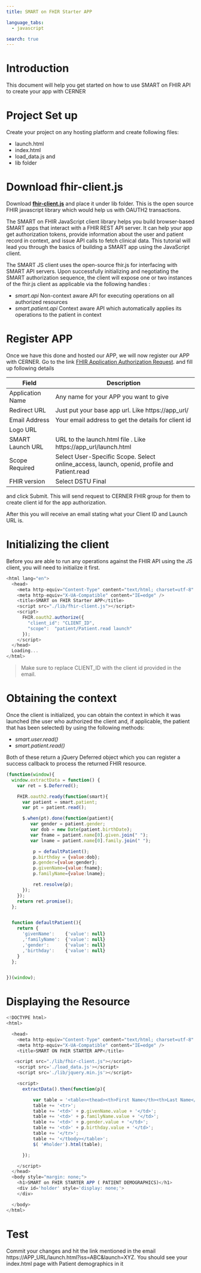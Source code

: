 ```yaml
---
title: SMART on FHIR Starter APP

language_tabs:
  - javascript

search: true
---
```


# Introduction

This document will help you get started on how to use SMART on FHIR API to create your app with CERNER

# Project Set up
Create your project on any hosting platform and create following files:

* launch.html 
* index.html 
* load_data.js and 
* lib folder

# Download fhir-client.js
Download [**fhir-client.js**](https://github.com/smart-on-fhir/client-js/blob/master/dist/fhir-client.js) and place it under lib folder. This is the open source FHIR javascript library which would help us with OAUTH2 transactions.

The SMART on FHIR JavaScript client library helps you build browser-based SMART apps that interact with a FHIR REST API server. It can help your app get authorization tokens, provide information about the user and patient record in context, and issue API calls to fetch clinical data. This tutorial will lead you through the basics of building a SMART app using the JavaScript client.

The SMART JS client uses the open-source fhir.js for interfacing with SMART API servers. Upon successfully initializing and negotiating the SMART authorization sequence, the client will expose one or two instances of the fhir.js client as applicable via the following handles :

* *smart.api* Non-context aware API for executing operations on all authorized resources
* *smart.patient.api* Context aware API which automatically applies its operations to the patient in context

# Register APP
Once we have this done and hosted our APP, we will now register our APP with CERNER. Go to the link [FHIR Application Authorization Request](http://www.cerner.com/FHIR_Application_Authorization_Request/). and fill up following details

Field | Description
--------- | -----------
Application Name | Any name for your APP you want to give
Redirect URL | Just put your base app url. Like https://app_url/
Email Address | Your email address to get the details for client id
Logo URL | 
SMART Launch URL | URL to the launch.html file . Like https://app_url/launch.html
Scope Required | Select User-Specific Scope. Select online_access, launch, openid, profile and Patient.read
FHIR version | Select DSTU Final

and click Submit. This will send request to CERNER FHIR group for them to create client id for the app authorization.

After this you will receive an email stating what your Client ID and Launch URL is.

# Initializing the client
Before you are able to run any operations against the FHIR API using the JS client, you will need to initialize it first.

```javascript
<html lang="en">
  <head>
    <meta http-equiv="Content-Type" content="text/html; charset=utf-8" />
    <meta http-equiv="X-UA-Compatible" content="IE=edge" />
    <title>SMART on FHIR Starter APP</title>
    <script src="./lib/fhir-client.js"></script>
    <script>
      FHIR.oauth2.authorize({
        "client_id": "CLIENT_ID",
        "scope":  "patient/Patient.read launch"
      });
    </script>
  </head>
  Loading...
</html>
```

> Make sure to replace CLIENT_ID with the client id provided in the email.

# Obtaining the context
Once the client is initialized, you can obtain the context in which it was launched (the user who authorized the client and, if applicable, the patient that has been selected) by using the following methods:

* *smart.user.read()*
* *smart.patient.read()*
	
Both of these return a jQuery Deferred object which you can register a success callback to process the returned FHIR resource.

```javascript
(function(window){
  window.extractData = function() {
    var ret = $.Deferred();

    FHIR.oauth2.ready(function(smart){
      var patient = smart.patient;
      var pt = patient.read();

      $.when(pt).done(function(patient){
         var gender = patient.gender;
         var dob = new Date(patient.birthDate);
         var fname = patient.name[0].given.join(" ");
         var lname = patient.name[0].family.join(" ");

          p = defaultPatient();
          p.birthday = {value:dob};
          p.gender={value:gender};
          p.givenName={value:fname};
          p.familyName={value:lname};

          ret.resolve(p);
      });
    });
    return ret.promise();
  };


  function defaultPatient(){
    return {
      'givenName':    {'value': null}
      ,'familyName':  {'value': null}
      ,'gender':      {'value': null}
      ,'birthday':    {'value': null}
    }
  };


})(window);
```

# Displaying the Resource
```javascript
<!DOCTYPE html>
<html>

  <head>
    <meta http-equiv="Content-Type" content="text/html; charset=utf-8" />
    <meta http-equiv="X-UA-Compatible" content="IE=edge" />
    <title>SMART ON FHIR STARTER APP</title>

   <script src="./lib/fhir-client.js"></script>
    <script src='./load_data.js'></script>
    <script src='./lib/jquery.min.js'></script>

    <script>
      extractData().then(function(p){

          var table = '<table><thead><th>First Name</th><th>Last Name</th><th>Gender</th><th>Birth Date</th></thead><tbody>';
          table += '<tr>';                      
          table += '<td>' + p.givenName.value + '</td>';
          table += '<td>' + p.familyName.value + '</td>';
          table += '<td>' + p.gender.value + '</td>';
          table += '<td>' + p.birthday.value + '</td>';
          table += '</tr>';
          table += '</tbody></table>';
          $( '#holder').html(table);         

      });

    </script>
  </head>
  <body style="margin: none;">
    <h1>SMART on FHIR STARTER APP ( PATIENT DEMOGRAPHICS)</h1>
    <div id='holder' style='display: none;'>
    </div>

  </body>
</html>
```

# Test
Commit your changes and hit the link mentioned in the email https://APP_URL/launch.html?iss=ABC&launch=XYZ. You should see your index.html page with Patient demographics in it



